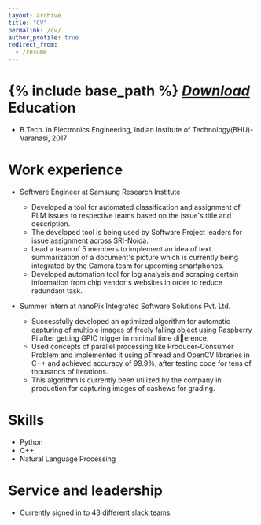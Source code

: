 ```yaml
---
layout: archive
title: "CV"
permalink: /cv/
author_profile: true
redirect_from:
  - /resume
---
```


{% include base_path %}
[*Download*](https://piyushsoni27.github.io/files/Piyush's%20Resume.pdf)
Education
======
* B.Tech. in Electronics Engineering, Indian Institute of Technology(BHU)-Varanasi, 2017

Work experience
======
* Software Engineer at Samsung Research Institute
  * Developed a tool for automated classification and assignment of PLM
issues to respective teams based on the issue's title and description.
  * The developed tool is being used by Software Project leaders for issue
assignment across SRI-Noida.
  * Lead a team of 5 members to implement an idea of text summarization
of a document's picture which is currently being integrated by the
Camera team for upcoming smartphones.
  * Developed automation tool for log analysis and scraping certain
information from chip vendor's websites in order to reduce redundant
task.

* Summer Intern at nanoPix Integrated Software Solutions Pvt. Ltd.
  * Successfully developed an optimized algorithm for automatic capturing of multiple images of freely falling object
using Raspberry Pi after getting GPIO trigger in minimal time dierence.
  * Used concepts of parallel processing like Producer-Consumer Problem and implemented it using pThread and
OpenCV libraries in C++ and achieved accuracy of 99.9%, after testing code for tens of thousands of iterations.
  * This algorithm is currently been utilized by the company in production for capturing images of cashews for grading.
  
Skills
======
* Python
* C++
* Natural Language Processing
  
Service and leadership
======
* Currently signed in to 43 different slack teams
